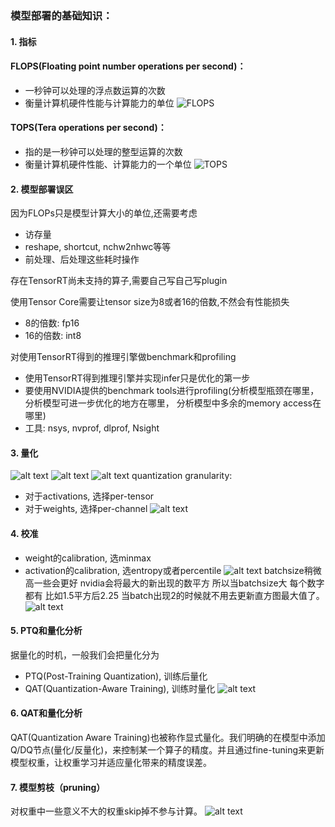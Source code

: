 ### **模型部署的基础知识：**
#### 1. 指标
#### FLOPS(Floating point number operations per second)：
- 一秒钟可以处理的浮点数运算的次数
- 衡量计算机硬件性能与计算能力的单位
![FLOPS](img/image.png)

#### TOPS(Tera operations per second)：
-  指的是一秒钟可以处理的整型运算的次数
-  衡量计算机硬件性能、计算能力的一个单位
![TOPS](img/image2.png)

#### 2. 模型部署误区
因为FLOPs只是模型计算大小的单位,还需要考虑
- 访存量
- reshape, shortcut, nchw2nhwc等等
- 前处理、后处理这些耗时操作

存在TensorRT尚未支持的算子,需要自己写自己写plugin

使用Tensor Core需要让tensor size为8或者16的倍数,不然会有性能损失
- 8的倍数:  fp16
- 16的倍数: int8

对使用TensorRT得到的推理引擎做benchmark和profiling
- 使用TensorRT得到推理引擎并实现infer只是优化的第一步
- 要使用NVIDIA提供的benchmark tools进行profiling(分析模型瓶颈在哪里，分析模型可进一步优化的地方在哪里， 分析模型中多余的memory access在哪里)
- 工具: nsys, nvprof, dlprof, Nsight

#### 3. 量化
![alt text](img/image3.png)
![alt text](img/image4.png)
![alt text](img/image5.png)
quantization granularity:
- 对于activations, 选择per-tensor
- 对于weights, 选择per-channel
![alt text](img/image6.png)

#### 4. 校准
- weight的calibration, 选minmax
- activation的calibration, 选entropy或者percentile
![alt text](img/image7.png)
batchsize稍微高一些会更好 nvidia会将最大的新出现的数平方 所以当batchsize大 每个数字都有 比如1.5平方后2.25 当batch出现2的时候就不用去更新直方图最大值了。
![alt text](img/image8.png)

#### 5. PTQ和量化分析
据量化的时机，一般我们会把量化分为
- PTQ(Post-Training Quantization),  训练后量化
- QAT(Quantization-Aware Training), 训练时量化
![alt text](img/image9.png)

#### 6. QAT和量化分析
QAT(Quantization Aware Training)也被称作显式量化。我们明确的在模型中添加Q/DQ节点(量化/反量化)，来控制某一个算子的精度。并且通过fine-tuning来更新模型权重，让权重学习并适应量化带来的精度误差。 

#### 7. 模型剪枝（pruning）
对权重中一些意义不大的权重skip掉不参与计算。
![alt text](img/image10.png)
